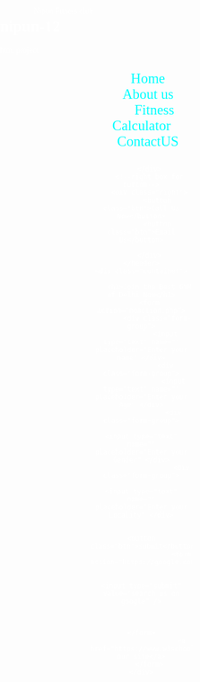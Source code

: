 # nipun-12
html project
<!DOCTYPE html>
<html lang="en">

<head>
    <meta charset="UTF-8">
    <meta http-equiv="X-UA-Compatible" content="IE=edge">
    <meta name="viewport" content="width=device-width, initial-scale=1.0">
    <title>Nipun Fitness lub</title>
</head>
<link href="https://fonts.googleapis.com/css2?family=Baloo+Bhai+2&family=Poppins:wght@400;500;600;700&display=swap"
    rel="stylesheet">

<style>
    /* CSS Reset */
    body {
        font-family: 'Baloo Bhai 2', cursive;
        color: white;
        margin: 0px;
        padding: 0px;
        background-image: url("bg.jpg");
        background-size:125%;
        background-repeat:no-repeat;
        
    }

    .left {
        display: inline-block;
        
        position: absolute;
        left: 60px;
        top: 20px;

    }

    .left img {
        width: 136px;
        filter: invert(100%)
    }

    .left div {
        line-height: 19px;
        font-size: 26px;
        text-align: centre;
    }

    .mid {
        display: block;
        width: 36%;
        margin: 12px auto;
        

    }

    .right {
        position: absolute;
        right: 34px;
        top: 20px;
        display: inline-block;
        

    }

    .navbar {
        display: inline-block;
    }

    .navbar li {
        color: cyan;
        display: inline-block;
        font-size: 25px;
    }

    .navbar li a {
        color: cyan;
        text-decoration: none;
        padding: 34px 23px;
    }

    .navbar li a:hover,
    .navbar li a.activa {
        text-decoration: underline;
    }

    .btn {
        font-family: 'Baloo Bhai 2', cursive;
        margin: 0px 9px;
        background-color: black;
        color: white;
        padding: 4px 14px;
        border: 2px solid grey;
        border-radius: 10px;
        font-size: 20px;
        cursor: pointer;
    }

    .btn:hover {
        background-color: rgb(red, green, blue);
    }

    .container {
        
        margin: 2px 2px;
        padding: 2px 2px;
        width: 33%;
        border-radius: 2px;
    }

    .form-group input {
        font-family: 'Baloo Bhai 2', cursive;
        text-align: centre;
        display: block;
        width: 80%;
        padding: 9px;
        border: 2px solid black;
        margin: 3px auto;
        font-size: 25px;
        border-radius: 8px
    }

    .container h1 {
        text-align: centre;
    }

    .container buttom {
        display: black;
        width: 74%;
        margin: 20px auto;
    }
</style>

<body>
    <header class="header">
        <!--left box for navbar-->
        <div class="left">
            <background-image: url(gym.jpg) alt="" <div> Nipun Fitness club
        </div>
        </div>
        <!--mid box for navbar -->
        <div class="mid">
            <ul class="navbar">
                <li><a href="#" class="active">Home</a></li>
                <li><a href="#">About us</a></li>
                <li><a href="#">Fitness Calculator</a></li>
                <li><a href="#">ContactUS</a></li>
            </ul>
            
        </div>
        <!--right box for buttom-->
        <div class="right">
            <button class="btn">Call Us Now</button>
            <button class="btn">Email Us</button>

        </div>
    </header>
    <div class="container">
        
        <h1>Join the Best GYM of Delhi Now</h1>
        <form action="noaction.php">
            <div class="form-group">
                <input type="text" name="" placeholder="Enter your name" </div>
                <div class="form-group">
                    <input type="text" name="" placeholder="Enter your Age" </div>
                    <div class="form-group">
                        <input type="text" name="" placeholder="Enter your Gender" </div>
                        <div class="form-group">
                            <input type="text" name="" placeholder="Enter your Locality" </div>

                        <button class="btn">submit</button>
                        <form action="https://google.com">
                            
                            <input type="submit" value="search us on google" />
                             

                        </form>
                        <a href="https://www.w3schools.com">Visit our site</a>
        </form>
    </div>

</body>

</html>
